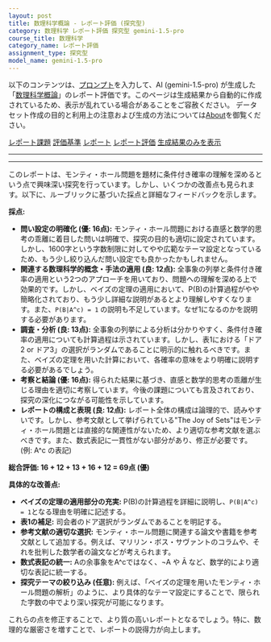 ```yaml
---
layout: post
title: 数理科学概論 - レポート評価 (探究型)
category: 数理科学 レポート評価 探究型 gemini-1.5-pro
course_title: 数理科学
category_name: レポート評価
assignment_type: 探究型
model_name: gemini-1.5-pro
---
```


以下のコンテンツは、[プロンプト](http://127.0.0.1:8000/generated/数理科学/gemini-1.5-pro/prompt_レポート評価-探究型.md)を入力して、AI (gemini-1.5-pro) が生成した「[数理科学概論](/contents/数理科学/)」のレポート評価です。このページは生成結果から自動的に作成されているため、表示が乱れている場合があることをご容赦ください。
データセット作成の目的と利用上の注意および生成の方法については[About](/About)を御覧ください。

[レポート課題](../レポート課題-探究型)
[評価基準](../評価基準-探究型)
[レポート](../レポート-探究型)
[レポート評価](../レポート評価-探究型)
[生成結果のみを表示](http://127.0.0.1:8000/generated/数理科学/gemini-1.5-pro/レポート評価-探究型.md)
  

***
***
  
このレポートは、モンティ・ホール問題を題材に条件付き確率の理解を深めるという点で興味深い探究を行っています。しかし、いくつかの改善点も見られます。以下に、ルーブリックに基づいた採点と詳細なフィードバックを示します。

**採点:**

* **問い設定の明確化 (優: 16点):** モンティ・ホール問題における直感と数学的思考の乖離に着目した問いは明確で、探究の目的も適切に設定されています。しかし、1600字という字数制限に対してやや広範なテーマ設定となっているため、もう少し絞り込んだ問い設定でも良かったかもしれません。
* **関連する数理科学的概念・手法の適用 (良: 12点):** 全事象の列挙と条件付き確率の適用という2つのアプローチを用いており、問題への理解を深める上で効果的です。しかし、ベイズの定理の適用において、P(B)の計算過程がやや簡略化されており、もう少し詳細な説明があるとより理解しやすくなります。また、`P(B|A^c) = 1` の説明も不足しています。なぜ1になるのかを説明する必要があります。
* **調査・分析 (良: 13点):** 全事象の列挙による分析は分かりやすく、条件付き確率の適用についても計算過程は示されています。しかし、表1における「ドア2 or ドア3」の選択がランダムであることに明示的に触れるべきです。また、ベイズの定理を用いた計算において、各確率の意味をより明確に説明する必要があるでしょう。
* **考察と結論 (優: 16点):** 得られた結果に基づき、直感と数学的思考の乖離が生じる理由を適切に考察しています。今後の課題についても言及されており、探究の深化につながる可能性を示しています。
* **レポートの構成と表現 (良: 12点):** レポート全体の構成は論理的で、読みやすいです。しかし、参考文献として挙げられている"The Joy of Sets"はモンティ・ホール問題とは直接的な関連性がないため、より適切な参考文献を選ぶべきです。また、数式表記に一貫性がない部分があり、修正が必要です。(例: A^c の表記)

**総合評価:  16 + 12 + 13 + 16 + 12 = 69点 (優)**

**具体的な改善点:**

* **ベイズの定理の適用部分の充実:** P(B)の計算過程を詳細に説明し、`P(B|A^c) = 1`となる理由を明確に記述する。
* **表1の補足:** 司会者のドア選択がランダムであることを明記する。
* **参考文献の適切な選択:** モンティ・ホール問題に関連する論文や書籍を参考文献として追加する。例えば、マリリン・ボス・サヴァントのコラムや、それを批判した数学者の論文などが考えられます。
* **数式表記の統一:**  Aの余事象をA^cではなく、¬A や Ā など、数学的により適切な表記に統一する。
* **探究テーマの絞り込み (任意):**  例えば、「ベイズの定理を用いたモンティ・ホール問題の解析」のように、より具体的なテーマ設定にすることで、限られた字数の中でより深い探究が可能になります。


これらの点を修正することで、より質の高いレポートとなるでしょう。特に、数理的な厳密さを増すことで、レポートの説得力が向上します。
